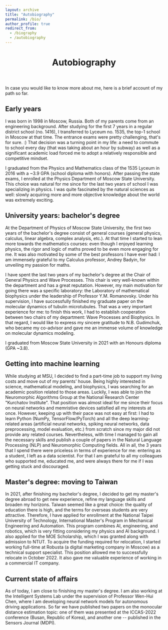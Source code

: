 ```yaml
---
layout: archive
title: "Autobiography"
permalink: /bio/
author_profile: true
redirect_from:
  - /biography
  - /autobiography
---
```


<header class="post-header">
<h1 class="post-title">Autobiography</h1>
</header>

In case you would like to know more about me, here is a brief account of my path so far.

<h2>Early years</h2>
I was born in 1998 in Moscow, Russia. Both of my parents come from an engineering background. After studying for the first 7 years in a regular district school (no. 1416), I transferred to Lyceum no. 1535, the top-1 school in Moscow at that time. The entrance exams were pretty challenging, that's for sure. :) That decision was a turning point in my life: a need to commute to school every day (that was taking about an hour by subway) as well as a significant academic load forced me to adopt a relatively responsible and competitive mindset.

I graduated from the Physics and Mathematics class of the 1535 Lyceum in 2016 with a ~3.9 GPA (school diploma with honors).
After passing the state exams, I enrolled at the Physics Department of Moscow State University. This choice was natural for me since for the last two years of school I was specializing in physics. I was quite fascinated by the natural sciences as well: slowly acquiring more and more objective knowledge about the world was extremely exciting.

<h2>University years: bachelor's degree</h2>
At the Department of Physics of Moscow State University, the first two years of the bachelor's degree consist of general courses (general physics, calculus, linear algebra, complex analysis, etc.). At that time I started to lean more towards the mathematics courses: even though I enjoyed learning physics, the rigor and logic of maths proved to be even more engaging for me. It was also motivated by some of the best professors I have ever had: I am immensely grateful to my Calculus professor, Andrey Badyin, for unveiling my passion for maths.

I have spent the last two years of my bachelor's degree at the Chair of General Physics and Wave Processes. This chair is very well-known within the department and has a great reputation. However, my main motivation for going there was a specific laboratory: the Laboratory of mathematical biophysics under the leadership of Professor Y.M. Romanovsky. Under his supervision, I have successfully finished my graduate paper on the molecular dynamics of tubulin microtubules. That was a very important experience for me: to finish this work, I had to establish cooperation between two chairs of my department: Wave Processes and Biophysics. In that regard, I would like to express my sincere gratitude to N.B. Gudimchuk, who became my co-advisor and gave me an immense volume of knowledge on molecular dynamics modeling.

I graduated from Moscow State University in 2021 with an Honours diploma (GPA ~3.8).

<h2>Getting into machine learning</h2>
While studying at MSU, I decided to find a part-time job to support my living costs and move out of my parents' house. Being highly interested in science, mathematical modeling, and biophysics, I was searching for an academic position related to those areas. Luckily, I was able to join the Neuromorphic Algorithms Group at the National Research Center "Kurchatov Institute". That position was almost ideal for me since their focus on neural networks and memristive devices satisfied all my interests at once. However, keeping up with their pace was not easy at first: I had to learn Python (NumPy, TensorFlow/PyTorch) and all the deep learning-related areas (artificial neural networks, spiking neural networks, data preprocessing, model evaluation, etc.) from scratch since my major did not provide any related courses. Nevertheless, with time I managed to gain all the necessary skills and publish a couple of papers in the Natural Language Processing (NLP) and Neuromorphic Computing fields. All in all, the 3 years that I spend there were priceless in terms of experience for me: entering as a student, I left as a data scientist. For that I am grateful to all my colleagues who supported me, educated me, and were always there for me if I was getting stuck and discouraged.

<h2>Master's degree: moving to Taiwan</h2>
In 2021, after finishing my bachelor's degree, I decided to get my master's degree abroad to get new experience, refine my language skills and broaden my horizons. Taiwan seemed like a great choice: the quality of education there is high, and the terms for overseas students are very attractive. Therefore, I have applied for enrollment at the National Taipei University of Technology, International Master's Program in Mechanical Engineering and Automation. This program combines AI, engineering, and robotics, which is very fitting considering my physics and AI background. I also applied for the MOE Scholarship, which I was granted along with admission to NTUT. To acquire the funding required for relocation, I started working full-time at Robusta (a digital marketing company in Moscow) as a technical support specialist. This position allowed me to successfully relocate in October 2022. It also gave me valuable experience of working in a commercial IT company.

<h2>Current state of affairs</h2>
As of today, I am close to finishing my master's degree. I am also working at the Intelligent Systems Lab under the supervision of Professor Wen-Hui Chen, where I am developing neural network models for autonomous driving applications. So far we have published two papers on the monocular distance estimation topic: one of them was presented at the ICCAS-2022 conference (Busan, Republic of Korea), and another one -- published in the Sensors Journal (MDPI).

